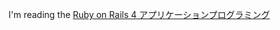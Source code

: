 I'm reading the  [Ruby on Rails 4 アプリケーションプログラミング](http://www.amazon.co.jp/Ruby-Rails-%E3%82%A2%E3%83%97%E3%83%AA%E3%82%B1%E3%83%BC%E3%82%B7%E3%83%A7%E3%83%B3%E3%83%97%E3%83%AD%E3%82%B0%E3%83%A9%E3%83%9F%E3%83%B3%E3%82%B0-%E5%B1%B1%E7%94%B0-%E7%A5%A5%E5%AF%9B/dp/4774164100/ref=sr_1_1?ie=UTF8&qid=1462890495&sr=8-1&keywords=Rails)
